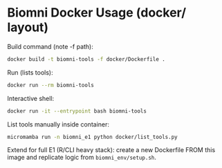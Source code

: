 # Biomni Docker Usage (docker/ layout)

Build command (note -f path):
```bash
docker build -t biomni-tools -f docker/Dockerfile .
```

Run (lists tools):
```bash
docker run --rm biomni-tools
```

Interactive shell:
```bash
docker run -it --entrypoint bash biomni-tools
```

List tools manually inside container:
```bash
micromamba run -n biomni_e1 python docker/list_tools.py
```

Extend for full E1 (R/CLI heavy stack): create a new Dockerfile FROM this image and replicate logic from `biomni_env/setup.sh`.

